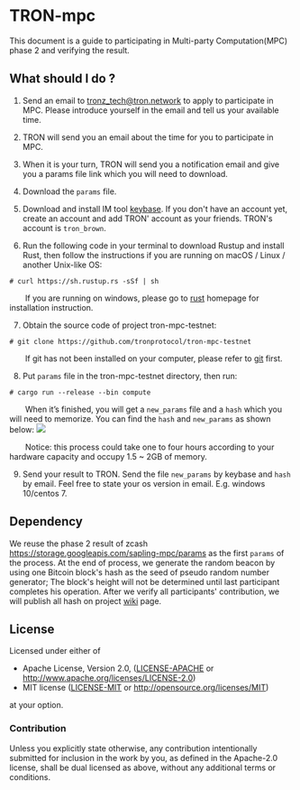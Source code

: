 # TRON-mpc

This document is a guide to participating in Multi-party Computation(MPC) phase 2 and verifying the result.

## What should I do   ? 

1. Send an email to tronz_tech@tron.network to apply to participate in MPC. Please introduce yourself in the email and tell us your available time.

2. TRON will send you an email about the time for you to participate in MPC.

3. When it is your turn, TRON will send you a notification email and give you a params file link which you will need to download.

4. Download the `params` file.

5. Download and install IM tool [keybase](https://keybase.io/). If you don't have an account yet, create an account and add TRON' account as your friends. TRON's account is `tron_brown`.

6. Run the following code in your terminal to download Rustup and install Rust, then follow the instructions if you are running on macOS / Linux / another Unix-like OS:
```
# curl https://sh.rustup.rs -sSf | sh
```

&emsp;&emsp;If you are running on windows, please go to [rust](https://www.rust-lang.org/learn/get-started) homepage for installation instruction.

7. Obtain the source code of project tron-mpc-testnet:
```
# git clone https://github.com/tronprotocol/tron-mpc-testnet
```
&emsp;&emsp;If git has not been installed on your computer, please refer to [git](https://git-scm.com/downloads) first.

8. Put `params` file in the tron-mpc-testnet directory, then run:
```
# cargo run --release --bin compute
```
&emsp;&emsp;When it’s finished, you will get a `new_params` file and a `hash` which you will need to memorize. You can find the `hash` and `new_params` as shown below:
![](https://raw.githubusercontent.com/tronprotocol/documentation-en/master/docs_without_index/internal-test/sapling-output.jpg)

&emsp;&emsp;Notice: this process could take one to four hours according to your hardware capacity and occupy 1.5 ~ 2GB of memory.

9. Send your result to TRON. Send the file `new_params` by keybase and `hash` by email. Feel free to state your os version in email. E.g. windows 10/centos 7.

## Dependency
We reuse the phase 2 result of zcash https://storage.googleapis.com/sapling-mpc/params as the first `params` of the process. At the end of process, we generate the random beacon by using one Bitcoin block's hash as the seed of pseudo random number generator; The block's height will not be determined until last participant completes his operation. After we verify all participants' contribution, we will publish all hash on project [wiki](https://github.com/tronprotocol/tron-mpc-testnet/wiki) page. 

## License

Licensed under either of

 * Apache License, Version 2.0, ([LICENSE-APACHE](LICENSE-APACHE) or http://www.apache.org/licenses/LICENSE-2.0)
 * MIT license ([LICENSE-MIT](LICENSE-MIT) or http://opensource.org/licenses/MIT)

at your option.

### Contribution

Unless you explicitly state otherwise, any contribution intentionally submitted for inclusion in the work by you, as defined in the Apache-2.0 license, shall be dual licensed as above, without any additional terms or conditions.
